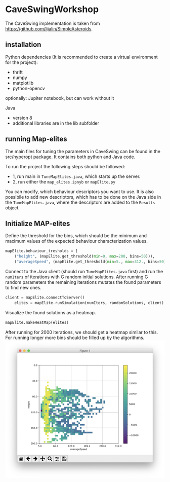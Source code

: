 # CaveSwingWorkshop


The CaveSwing implementation is taken from https://github.com/ljialin/SimpleAsteroids.

## installation
Python dependencies (It is recommended to create a virtual environment for the project):
- thrift
- numpy
- matplotlib
- python-opencv

optionally: Jupiter notebook, but can work without it

Java
- version 8
- additional libraries are in the lib subfolder

## running Map-elites
The main files for tuning the parameters in CaveSwing can be found in the src/hyperopt package. It contains both python and Java code.

To run the project the following steps should be followed:
- 1, run main in ```TuneMapElites.java```, which starts up the server.
- 2, run either the ```map_elites.ipnyb``` or ```mapElite.py```

You can modify, which behaviour descriptors you want to use.
It is also possibile to add new descriptors, which has to be done on the Java side in the ```TuneMapElites.java```, where the descriptors are added to the ```Results``` object.

## Initialize MAP-elites

Define the threshold for the bins, which should be the minimum and maximum values of the expected behaviour characterization values.
```python
mapElite.behaviour_tresholds = [
    ("height", (mapElite.get_threshold(min=0, max=200, bins=50))),
    ("averageSpeed", (mapElite.get_threshold(min=5., max=312., bins=50)))]
```

Connect to the Java client (should run ```TuneMapElites.java``` first) and run the ```numIters``` of iterations with G random initial solutions. After running G random parameters the remaining iterations mutates the found parameters to find new ones.
```python
client = mapElite.connectToServer()
    elites = mapElite.runSimulation(numIters, randomSolutions, client)
```

Visualize the found solutions as a heatmap. 
```python
mapElite.makeHeatMap(elites)
```
After running for 2000 iterations, we should get a heatmap similar to this. For running longer more bins should be filled up by the algorithms.
![Heatmap](imgs/heatmap.png "Heatmap Visualization")